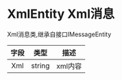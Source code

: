 # XmlEntity Xml消息

Xml消息类,继承自接口IMessageEntity

| 字段 |  类型  |  描述   |
| :--: | :----: | :-----: |
| Xml  | string | xml内容 |

